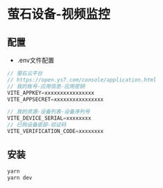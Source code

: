 # 萤石设备-视频监控

## 配置

- .env文件配置
```javascript
// 萤石云平台
// https://open.ys7.com/console/application.html
// 我的账号-应用信息-应用密钥
VITE_APPKEY=xxxxxxxxxxxxxxxx
VITE_APPSECRET=xxxxxxxxxxxxxxxx

// 我的资源-设备列表-设备序列号
VITE_DEVICE_SERIAL=xxxxxxxx
// 已购设备底部-验证码
VITE_VERIFICATION_CODE=xxxxxxxx
```

## 安装

```javascript
yarn
yarn dev
```
